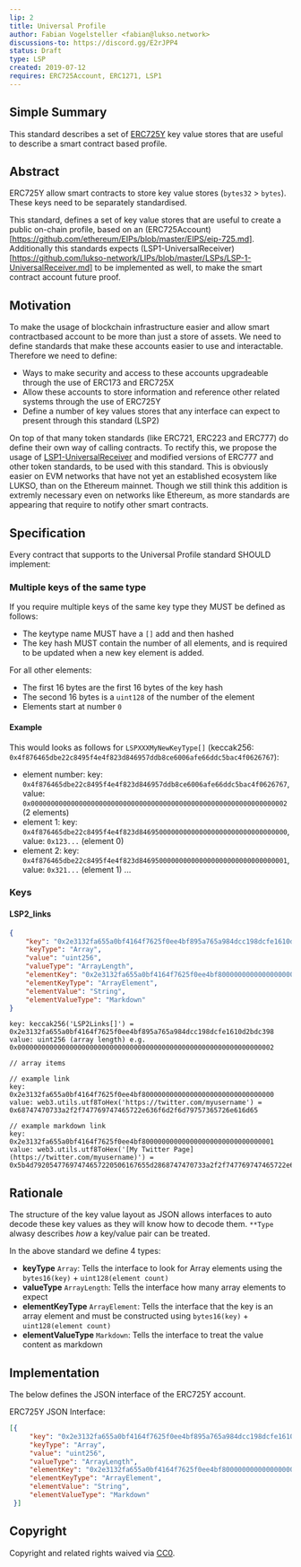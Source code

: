 ```yaml
---
lip: 2
title: Universal Profile
author: Fabian Vogelsteller <fabian@lukso.network> 
discussions-to: https://discord.gg/E2rJPP4
status: Draft
type: LSP
created: 2019-07-12
requires: ERC725Account, ERC1271, LSP1
---
```



## Simple Summary
This standard describes a set of [ERC725Y](https://github.com/ethereum/EIPs/blob/master/EIPS/eip-725.md) key value stores that are useful to describe a smart contract based profile.

## Abstract
ERC725Y allow smart contracts to store key value stores (`bytes32` > `bytes`). These keys need to be separately standardised.

This standard, defines a set of key value stores that are useful to create a public on-chain profile, based on an (ERC725Account)[https://github.com/ethereum/EIPs/blob/master/EIPS/eip-725.md].
Additionally this standards expects (LSP1-UniversalReceiver)[https://github.com/lukso-network/LIPs/blob/master/LSPs/LSP-1-UniversalReceiver.md] to be implemented as well, to make the smart contract account future proof.

## Motivation
To make the usage of blockchain infrastructure easier and allow smart contractbased account to be more than just a store of assets.
We need to define standards that make these accounts easier to use and interactable. Therefore we need to define:

- Ways to make security and access to these accounts upgradeable through the use of ERC173 and ERC725X
- Allow these accounts to store information and reference other related systems through the use of ERC725Y
- Define a number of key values stores that any interface can expect to present through this standard (LSP2)  

On top of that many token standards (like ERC721, ERC223 and ERC777) do define their own way of calling contracts.
To rectify this, we propose the usage of [LSP1-UniversalReceiver](https://github.com/lukso-network/LIPs/blob/master/LSPs/LSP-1-UniversalReceiver.md) and modified versions of ERC777 and other token standards,
to be used with this standard. This is obviously easier on EVM networks that have not yet an established ecosystem like LUKSO, than on the Ethereum mainnet.
Though we still think this addition is extremly necessary even on networks like Ethereum, as more standards are appearing that require to notify other smart contracts. 


## Specification

Every contract that supports to the Universal Profile standard SHOULD implement:

### Multiple keys of the same type

If you require multiple keys of the same key type they MUST be defined as follows:

- The keytype name MUST have a `[]` add and then hashed
- The key hash MUST contain the number of all elements, and is required to be updated when a new key element is added.

For all other elements:
- The first 16 bytes are the first 16 bytes of the key hash
- The second 16 bytes is a `uint128` of the number of the element
- Elements start at number `0`

#### Example
This would looks as follows for `LSPXXXMyNewKeyType[]` (keccak256: `0x4f876465dbe22c8495f4e4f823d846957ddb8ce6006afe66ddc5bac4f0626767`): 
- element number: key: `0x4f876465dbe22c8495f4e4f823d846957ddb8ce6006afe66ddc5bac4f0626767`, value: `0x0000000000000000000000000000000000000000000000000000000000000002` (2 elements)
- element 1: key: `0x4f876465dbe22c8495f4e4f823d8469500000000000000000000000000000000`, value: `0x123...` (element 0)
- element 2: key: `0x4f876465dbe22c8495f4e4f823d8469500000000000000000000000000000001`, value: `0x321...` (element 1)
...

### Keys

#### LSP2_links

```json
{
    "key": "0x2e3132fa655a0bf4164f7625f0ee4bf895a765a984dcc198dcfe1610d2bdc398", //keccak256('LSP2Links[]')
    "keyType": "Array",
    "value": "uint256",
    "valueType": "ArrayLength",
    "elementKey": "0x2e3132fa655a0bf4164f7625f0ee4bf800000000000000000000000000000000", //bytes16(keccak256('LSP2Links[]')) + uint128(element count)
    "elementKeyType": "ArrayElement",
    "elementValue": "String",
    "elementValueType": "Markdown"
}
```


```solidity
key: keccak256('LSP2Links[]') = 0x2e3132fa655a0bf4164f7625f0ee4bf895a765a984dcc198dcfe1610d2bdc398
value: uint256 (array length) e.g. 0x0000000000000000000000000000000000000000000000000000000000000002

// array items

// example link
key: 0x2e3132fa655a0bf4164f7625f0ee4bf800000000000000000000000000000000
value: web3.utils.utf8ToHex('https://twitter.com/myusername') = 0x68747470733a2f2f747769747465722e636f6d2f6d79757365726e616d65

// example markdown link
key: 0x2e3132fa655a0bf4164f7625f0ee4bf800000000000000000000000000000001
value: web3.utils.utf8ToHex('[My Twitter Page](https://twitter.com/myusername)') = 0x5b4d79205477697474657220506167655d2868747470733a2f2f747769747465722e636f6d2f6d79757365726e616d6529
```

## Rationale
The structure of the key value layout as JSON allows interfaces to auto decode these key values as they will know how to decode them.
`**Type` alwasy describes *how* a key/value pair can be treated.

In the above standard we define 4 types:
- **keyType** `Array`: Tells the interface to look for Array elements using the `bytes16(key)` + `uint128(element count)`
- **valueType** `ArrayLength`: Tells the interface how many array elements to expect
- **elementKeyType** `ArrayElement`: Tells the interface that the key is an array element and must be constructed using `bytes16(key)` + `uint128(element count)`
- **elementValueType** `Markdown`: Tells the interface to treat the value content as markdown


## Implementation

The below defines the JSON interface of the ERC725Y account.

ERC725Y JSON Interface:
```json
[{
     "key": "0x2e3132fa655a0bf4164f7625f0ee4bf895a765a984dcc198dcfe1610d2bdc398", //keccak256('LSP2Links[]')
     "keyType": "Array",
     "value": "uint256",
     "valueType": "ArrayLength",
     "elementKey": "0x2e3132fa655a0bf4164f7625f0ee4bf800000000000000000000000000000000", //bytes16(keccak256('LSP2Links[]')) + uint128(element count)
     "elementKeyType": "ArrayElement",
     "elementValue": "String",
     "elementValueType": "Markdown"
 }]
```

## Copyright
Copyright and related rights waived via [CC0](https://creativecommons.org/publicdomain/zero/1.0/).
